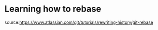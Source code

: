 # Learning how to rebase
source:https://www.atlassian.com/git/tutorials/rewriting-history/git-rebase
